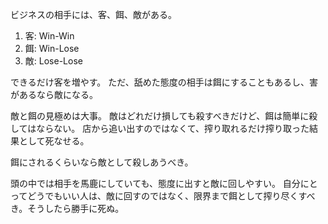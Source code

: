 ビジネスの相手には、客、餌、敵がある。

1. 客: Win-Win
2. 餌: Win-Lose
3. 敵: Lose-Lose

できるだけ客を増やす。
ただ、舐めた態度の相手は餌にすることもあるし、害があるなら敵になる。

敵と餌の見極めは大事。
敵はどれだけ損しても殺すべきだけど、餌は簡単に殺してはならない。
店から追い出すのではなくて、搾り取れるだけ搾り取った結果として死なせる。

餌にされるくらいなら敵として殺しあうべき。

頭の中では相手を馬鹿にしていても、態度に出すと敵に回しやすい。
自分にとってどうでもいい人は、敵に回すのではなく、限界まで餌として搾り尽くすべき。そうしたら勝手に死ぬ。
